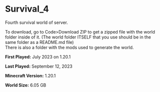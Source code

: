 # Survival_4
Fourth survival world of server.

To download, go to Code>Download ZIP to get a zipped file with the world folder inside of it. (The world folder ITSELF that you use should be in the same folder as a README.md file)<br>
There is also a folder with the mods used to generate the world.

**First Played:** July 2023 on 1.20.1

**Last Played:** September 12, 2023

**Minecraft Version:** 1.20.1

**World Size:** 6.05 GB
